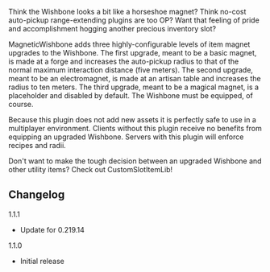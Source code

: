 Think the Wishbone looks a bit like a horseshoe magnet? Think no-cost auto-pickup range-extending plugins are too OP? Want that feeling of pride and accomplishment hogging another precious inventory slot?

MagneticWishbone adds three highly-configurable levels of item magnet upgrades to the Wishbone. The first upgrade, meant to be a basic magnet, is made at a forge and increases the auto-pickup radius to that of the normal maximum interaction distance (five meters). The second upgrade, meant to be an electromagnet, is made at an artisan table and increases the radius to ten meters. The third upgrade, meant to be a magical magnet, is a placeholder and disabled by default. The Wishbone must be equipped, of course.

Because this plugin does not add new assets it is perfectly safe to use in a multiplayer environment. Clients without this plugin receive no benefits from equipping an upgraded Wishbone. Servers with this plugin will enforce recipes and radii.

Don't want to make the tough decision between an upgraded Wishbone and other utility items? Check out CustomSlotItemLib!

## Changelog

1.1.1

- Update for 0.219.14

1.1.0

- Initial release
